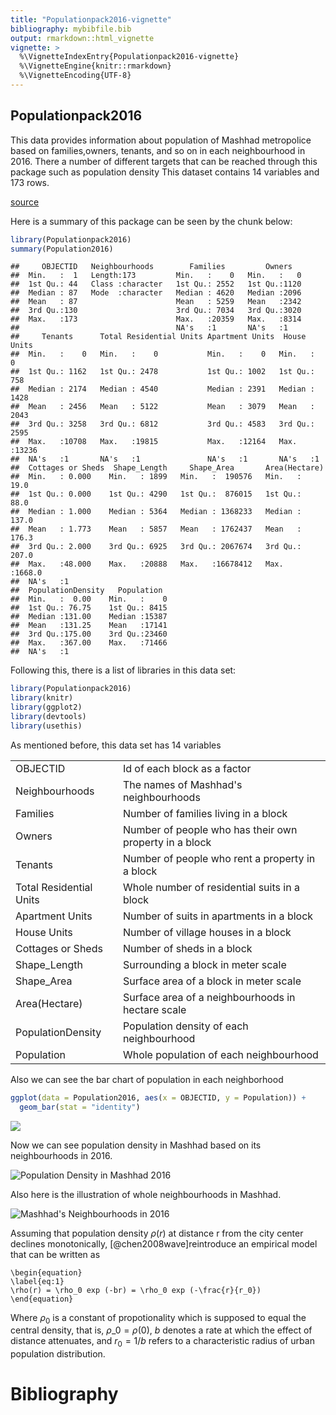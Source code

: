 ```yaml
---
title: "Populationpack2016-vignette"
bibliography: mybibfile.bib
output: rmarkdown::html_vignette
vignette: >
  %\VignetteIndexEntry{Populationpack2016-vignette}
  %\VignetteEngine{knitr::rmarkdown}
  %\VignetteEncoding{UTF-8}
---
```


## Populationpack2016

This data provides information about population of Mashhad metropolice based on families,owners, tenants, and so on in each neighbourhood in 2016. There a number of different targets that can be reached through this package such as population density This dataset contains 14 variables and 173 rows.

[source](https://amar.org.ir/)

Here is a summary of this package can be seen by the chunk below:


```r
library(Populationpack2016)
summary(Population2016)
```

```
##     OBJECTID   Neighbourhoods        Families         Owners    
##  Min.   :  1   Length:173         Min.   :    0   Min.   :   0  
##  1st Qu.: 44   Class :character   1st Qu.: 2552   1st Qu.:1120  
##  Median : 87   Mode  :character   Median : 4620   Median :2096  
##  Mean   : 87                      Mean   : 5259   Mean   :2342  
##  3rd Qu.:130                      3rd Qu.: 7034   3rd Qu.:3020  
##  Max.   :173                      Max.   :20359   Max.   :8314  
##                                   NA's   :1       NA's   :1     
##     Tenants      Total Residential Units Apartment Units  House Units   
##  Min.   :    0   Min.   :    0           Min.   :    0   Min.   :    0  
##  1st Qu.: 1162   1st Qu.: 2478           1st Qu.: 1002   1st Qu.:  758  
##  Median : 2174   Median : 4540           Median : 2391   Median : 1428  
##  Mean   : 2456   Mean   : 5122           Mean   : 3079   Mean   : 2043  
##  3rd Qu.: 3258   3rd Qu.: 6812           3rd Qu.: 4583   3rd Qu.: 2595  
##  Max.   :10708   Max.   :19815           Max.   :12164   Max.   :13236  
##  NA's   :1       NA's   :1               NA's   :1       NA's   :1      
##  Cottages or Sheds  Shape_Length     Shape_Area       Area(Hectare)   
##  Min.   : 0.000    Min.   : 1899   Min.   :  190576   Min.   :  19.0  
##  1st Qu.: 0.000    1st Qu.: 4290   1st Qu.:  876015   1st Qu.:  88.0  
##  Median : 1.000    Median : 5364   Median : 1368233   Median : 137.0  
##  Mean   : 1.773    Mean   : 5857   Mean   : 1762437   Mean   : 176.3  
##  3rd Qu.: 2.000    3rd Qu.: 6925   3rd Qu.: 2067674   3rd Qu.: 207.0  
##  Max.   :48.000    Max.   :20888   Max.   :16678412   Max.   :1668.0  
##  NA's   :1                                                            
##  PopulationDensity   Population   
##  Min.   :  0.00    Min.   :    0  
##  1st Qu.: 76.75    1st Qu.: 8415  
##  Median :131.00    Median :15387  
##  Mean   :131.25    Mean   :17141  
##  3rd Qu.:175.00    3rd Qu.:23460  
##  Max.   :367.00    Max.   :71466  
##  NA's   :1
```

Following this, there is a list of libraries in this data set:


```r
library(Populationpack2016)
library(knitr)
library(ggplot2)
library(devtools)
library(usethis)
```

As mentioned before, this data set has 14 variables

|                         |                                                        |
|-------------------------|--------------------------------------------------------|
| OBJECTID                | Id of each block as a factor                           |
| Neighbourhoods          | The names of Mashhad's neighbourhoods                  |
| Families                | Number of families living in a block                   |
| Owners                  | Number of people who has their own property in a block |
| Tenants                 | Number of people who rent a property in a block        |
| Total Residential Units | Whole number of residential suits in a block           |
| Apartment Units         | Number of suits in apartments in a block               |
| House Units             | Number of village houses in a block                    |
| Cottages or Sheds       | Number of sheds in a block                             |
| Shape_Length            | Surrounding a block in meter scale                     |
| Shape_Area              | Surface area of a block in meter scale                 |
| Area(Hectare)           | Surface area of a neighbourhoods in hectare scale      |
| PopulationDensity       | Population density of each neighbourhood               |
| Population              | Whole population of each neighbourhood                 |

Also we can see the bar chart of population in each neighborhood


```r
ggplot(data = Population2016, aes(x = OBJECTID, y = Population)) + 
  geom_bar(stat = "identity")
```

![](C:/Users/bahman.notebook/AppData/Local/Temp/Rtmp0ek0Hh/preview-2d242b5a4f27.dir/Populationpack2016_files/figure-html/unnamed-chunk-2-1.png)<!-- -->

Now we can see population density in Mashhad based on its neighbourhoods in 2016.

![Population Density in Mashhad 2016](mashhad-density.png)


Also here is the illustration of whole neighbourhoods in Mashhad.

![Mashhad's Neighbourhoods in 2016](mashhad-neighbours.png)


Assuming that population density $\rho(r)$ at distance r from the city center declines monotonically, [@chen2008wave]reintroduce an empirical model that can be written as

```{=tex}
\begin{equation}
\label{eq:1}
\rho(r) = \rho_0 exp (-br) = \rho_0 exp (-\frac{r}{r_0})
\end{equation}
```
Where $\rho_0$ is a constant of propotionality which is supposed to equal the central density, that is, $\rho\_0 = \rho(0)$, $b$ denotes a rate at which the effect of distance attenuates, and $r_0 = 1/b$ refers to a characteristic radius of urban population distribution.

# Bibliography
